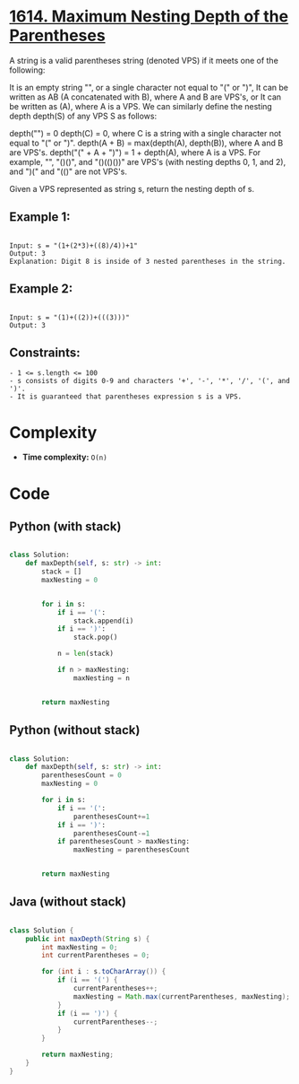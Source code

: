 # [1614. Maximum Nesting Depth of the Parentheses](https://leetcode.com/problems/maximum-nesting-depth-of-the-parentheses/description)

A string is a valid parentheses string (denoted VPS) if it meets one of the following:

It is an empty string "", or a single character not equal to "(" or ")",
It can be written as AB (A concatenated with B), where A and B are VPS's, or
It can be written as (A), where A is a VPS.
We can similarly define the nesting depth depth(S) of any VPS S as follows:

depth("") = 0
depth(C) = 0, where C is a string with a single character not equal to "(" or ")".
depth(A + B) = max(depth(A), depth(B)), where A and B are VPS's.
depth("(" + A + ")") = 1 + depth(A), where A is a VPS.
For example, "", "()()", and "()(()())" are VPS's (with nesting depths 0, 1, and 2), and ")(" and "(()" are not VPS's.

Given a VPS represented as string s, return the nesting depth of s.

## Example 1:

```

Input: s = "(1+(2*3)+((8)/4))+1"
Output: 3
Explanation: Digit 8 is inside of 3 nested parentheses in the string.

```

## Example 2:

```

Input: s = "(1)+((2))+(((3)))"
Output: 3

```

## Constraints:

```
- 1 <= s.length <= 100
- s consists of digits 0-9 and characters '+', '-', '*', '/', '(', and ')'.
- It is guaranteed that parentheses expression s is a VPS.
```

# Complexity

- **Time complexity:**
  `O(n)`

# Code

## Python (with stack)

```python

class Solution:
    def maxDepth(self, s: str) -> int:
        stack = []
        maxNesting = 0


        for i in s:
            if i == '(':
                stack.append(i)
            if i == ')':
                stack.pop()

            n = len(stack)

            if n > maxNesting:
                maxNesting = n


        return maxNesting

```

## Python (without stack)

```python

class Solution:
    def maxDepth(self, s: str) -> int:
        parenthesesCount = 0
        maxNesting = 0

        for i in s:
            if i == '(':
                parenthesesCount+=1
            if i == ')':
                parenthesesCount-=1
            if parenthesesCount > maxNesting:
                maxNesting = parenthesesCount


        return maxNesting

```

## Java (without stack)

```java

class Solution {
    public int maxDepth(String s) {
        int maxNesting = 0;
        int currentParentheses = 0;

        for (int i : s.toCharArray()) {
            if (i == '(') {
                currentParentheses++;
                maxNesting = Math.max(currentParentheses, maxNesting);
            }
            if (i == ')') {
                currentParentheses--;
            }
        }

        return maxNesting;
    }
}

```
